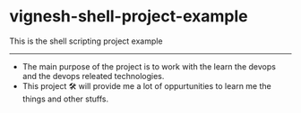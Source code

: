 # vignesh-shell-project-example
This is the shell scripting project example

------------------------
- The main purpose of the project is to work with the learn the devops and the devops releated technologies.
- This project 🛠️ will provide me a lot of oppurtunities to learn me the things and other stuffs.
